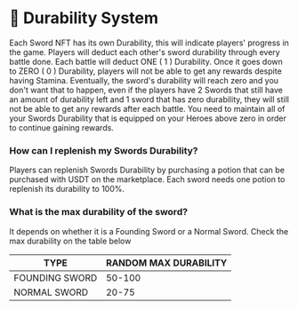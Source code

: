 # 🤺 Durability System

Each Sword NFT has its own Durability, this will indicate players' progress in the game. Players will deduct each other's sword durability through every battle done. Each battle will deduct ONE ( 1 ) Durability. Once it goes down to ZERO ( 0 ) Durability, players will not be able to get any rewards despite having Stamina. Eventually, the sword's durability will reach zero and you don't want that to happen, even if the players have 2 Swords that still have an amount of durability left and 1 sword that has zero durability, they will still not be able to get any rewards after each battle. You need to maintain all of your Swords Durability that is equipped on your Heroes above zero in order to continue gaining rewards.

### How can I replenish my Swords Durability?

Players can replenish Swords Durability by purchasing a potion that can be purchased with USDT on the marketplace. Each sword needs one potion to replenish its durability to 100%.

### What is the max durability of the sword?

It depends on whether it is a Founding Sword or a Normal Sword. Check the max durability on the table below

| TYPE           | RANDOM MAX DURABILITY |
| -------------- | --------------------- |
| FOUNDING SWORD | 50-100                |
| NORMAL SWORD   | 20-75                 |
